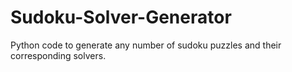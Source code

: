 # Sudoku-Solver-Generator
Python code  to generate any number of sudoku puzzles and their corresponding solvers. 
